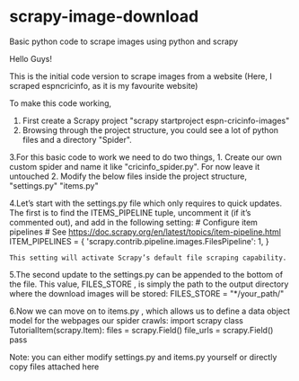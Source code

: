 # scrapy-image-download
Basic python code to scrape images using python and scrapy

Hello Guys!

This is the initial code version to scrape images from a website (Here, I scraped espncricinfo, as it is my favourite website)

To make this code working,

1. First create a Scrapy project "scrapy startproject espn-cricinfo-images" 
2. Browsing through the project structure, you could see a lot of python files and a directory "Spider". 

3.For this basic code to work we need to do two things,
	1. Create our own custom spider and name it like "cricinfo_spider.py". For now leave it untouched
	2. Modify the below files inside the project structure,
			"settings.py"
			"items.py"

4.Let’s start with the settings.py  file which only requires to quick updates. The first is to find the ITEMS_PIPELINE  tuple, uncomment it (if it’s commented out), and add in the following setting:
	# Configure item pipelines
	# See https://doc.scrapy.org/en/latest/topics/item-pipeline.html
	ITEM_PIPELINES = {
    		'scrapy.contrib.pipeline.images.FilesPipeline': 1,
		}
		
	This setting will activate Scrapy’s default file scraping capability.
	
5.The second update to the settings.py can be appended to the bottom of the file. This value, FILES_STORE , is simply the path to the output directory where the download images will be stored:
	FILES_STORE = "*/your_path/"
	
6.Now we can move on to items.py , which allows us to define a data object model for the webpages our spider crawls:
	import scrapy
	class TutorialItem(scrapy.Item):
    		files  = scrapy.Field()
    		file_urls  = scrapy.Field()
    		pass
		
Note: you can either modify settings.py and items.py yourself or directly copy files attached here
